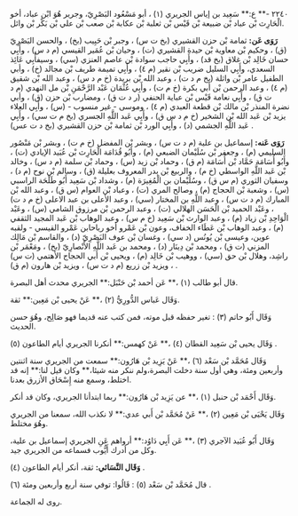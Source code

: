٢٢٤٠ -** ع:** سَعِيد بن إياس الجريري (١) ، أبو مَسْعُود البَصْرِيّ، وجرير هُوَ ابْن عباد، أخو الْحَارِث بْن عباد بْن ضبيعة بْن قَيْس بْن ثعلبة بْن عكابة بْن صعب بْن علي بْن بَكْر بْن وائل.

**رَوَى عَن:** ثمامة بْن حزن القشيري (بخ ت س) ، وجبر بْن حَبِيب (بخ) ، والحسن البَصْرِيّ (ق) ، وحكيم بْن معاوية بْن حيدة القشيري (ت) ، وحيان بْن عُمَير القيسي (م د س) ، وأَبِي حسان خَالِد بْن غلاق (بخ قد) ، وأَبِي حاجب سوادة بْن عاصم العنزي (سي) ، وسيفأَبِي عَائِذ السعدي، وأَبِي السليل ضريب بْن نقير (م ٤) ، وأَبِي تميمة طريف بْن مجالد (خ) ، وأبي الطفيل عامر بْن واثلة (بخ م د ت) ، وعبد الله بْن بريدة (خ م د س) ، وعبد الله بْن شقيق (م ٤) ، وعبد الرحمن بْن أَبي بكرة (خ م ت) ، وأَبِي عُثْمَان عَبْد الرَّحْمَنِ بْن مل النهدي (م د ت ق) ، وأَبِي نعامة قَيْس بْن عباية الحنفي (ر د ت ق) ، ومضارب بْن حزن (ق) ، وأبي نضرة المنذر بْن مالك بْن قطعة العبدي (م ٤) ، وموسى - غير منسوب - (س) ، وأَبِي العلاء يزيد بْن عَبد الله بْن الشخير (خ م د س ق) ، وأَبِي عَبد اللَّهِ الجسري (بخ م ت سي) ، وأَبِي عَبد اللَّهِ الجشمي (د) ، وأَبِي الورد بْن ثمامة بْن حزن القشيري (بخ د ت عس) .

**رَوَى عَنه:** إسماعيل بن علية (م د ت س) ، وبشر بْن المفضل (خ م ت) ، وبشر بْن مَنْصُور السليمي (م) ، وجعفر بْن سُلَيْمان الضبعي (م) ، وأَبُو قُدَامَة الْحَارِث بْن عُبَيد الإيادي (ت) ، وأَبُو أُسَامَة حَمَّاد بْن أُسَامَة (م ق) ، وحماد بْن زيد (س) ، وحماد بْن سلمة (م د س) ، وخالد بْن عَبد اللَّهِ الواسطي (خ م) ، والربيع بْن بدر المعروف بعليلة (ق) ، وسالم بْن نوح (م د) ، وسفيان الثوري (م س ق) ، وسُلَيْمان بن الْمُغِيرَة (م) ، وشداد بْن سَعِيد أَبُو طَلْحَة الراسبي (س) ، وشعبة بْن الحجاج (م) ، وصالح المري (ت) ، وعباد بْن العوام (س ق) ، وعبد الله بْن المبارك (م د ت س) ، وعبد اللَّهِ بن المختار (سي) ، وعبد الأعلى بن عبد الاعلى (خ م د ت) ، وعَبْد الحميد بْن الْحَسَن الهلالي (ت) ، وعبد الرحمن بْن مرزوق الشامي (س) ، وعَبْد الْوَاحِدِ بْن زياد (م) ، وعبد الوارث بْن سَعِيد (خ م س) ، وعبد الوهاب بْن عَبد المجيد الثقفي (م) ، وعبد الوهاب بْن عَطَاء الخفاف، وعون بْن عَمْرو أخو رياحابن عَمْرو القيسي - ولقبه عوين، وعيسى بْن يُونُس (د سي) ، وغسان بْن عوف البَصْرِيّ (د) ، والقاسم بْن مَالِك المزني (ت ق) ، ومحمد بْن دِينَار (د) ، ومحمد بن عَبد اللَّهِ الأَنْصارِيّ (بخ) ، ومَعْمَر بْن راشِد، وهلال بْن حق (سي) ، ووهيب بْن خَالِد (م) ، ويحيى بْن أَبي الحجاج الأهتمي (ت س) ، ويزيد بْن زريع (م د ت س) ، ويزيد بْن هارون (م ق) .

قال أبو طالب (١) ،** عَن أحمد بْن حَنْبَل:** الجريري محدث أهل البصرة.

وَقَال عَباس الدُّورِيُّ (٢) ،** عَنْ يحيى بْن مَعِين:** ثقة.

وَقَال أَبُو حاتم (٣) : تغير حفظه قبل موته، فمن كتب عنه قديما فهو صَالِح، وهُوَ حسن الحديث.

وَقَال يحيى بْن سَعِيد القطان (٤) ،** عَنْ كهمس:** أنكرنا الجريري أيام الطاعون (٥) .

وَقَال مُحَمَّد بْن سَعْد (٦) ،** عَنْ يَزِيد بْن هَارُون:** سمعت من الجريري سنة اثنتين وأربعين ومئة، وهي أول سنة دخلت البصرة،ولم ننكر منه شيئا،** وكان قيل لنا:** إنه قد اختلط، وسمع منه إِسْحَاق الأزرق بعدنا.

وَقَال أَحْمَد بْن حنبل (١) ،** عن يَزِيد بْن هَارُون:** ربما ابتدأنا الجريري، وكان قد أنكر.

وَقَال يَحْيَى بْن مَعِين (٢) ،** عَنْ مُحَمَّد بْن أَبي عدي:** لا نكذب الله، سمعنا من الجريري وهُوَ مختلط.

وَقَال أَبُو عُبَيد الآجري (٣) ،** عَن أَبِي دَاوُد:** أرواهم عَنِ الجريري إسماعيل بن علية، وكل من أدرك أَيُّوب فسماعه من الجريري جيد.

**وَقَال النَّسَائي:** ثقة، أنكر أيام الطاعون (٤) .

قال مُحَمَّد بْن سَعْد (٥) : قَالُوا: توفي سنة أربع وأربعين ومئة (٦) .

روى له الجماعة.